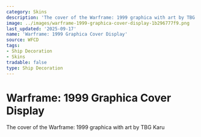 ```yaml
---
category: Skins
description: 'The cover of the Warframe: 1999 graphica with art by TBG Karu'
image: ../images/warframe-1999-graphica-cover-display-1b296777f9.png
last_updated: '2025-09-17'
name: 'Warframe: 1999 Graphica Cover Display'
source: WFCD
tags:
- Ship Decoration
- Skins
tradable: false
type: Ship Decoration
---
```


# Warframe: 1999 Graphica Cover Display

The cover of the Warframe: 1999 graphica with art by TBG Karu


